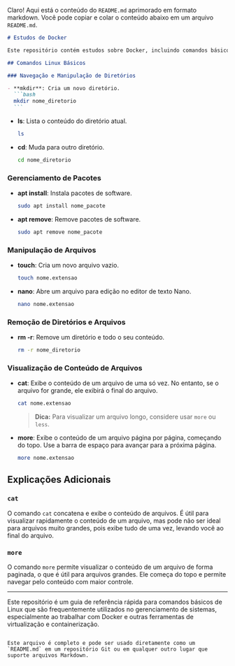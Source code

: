 Claro! Aqui está o conteúdo do `README.md` aprimorado em formato markdown. Você pode copiar e colar o conteúdo abaixo em um arquivo `README.md`.

````markdown
# Estudos de Docker

Este repositório contém estudos sobre Docker, incluindo comandos básicos de Linux que são úteis ao trabalhar com containers e sistemas baseados em Linux.

## Comandos Linux Básicos

### Navegação e Manipulação de Diretórios

- **mkdir**: Cria um novo diretório.
  ```bash
  mkdir nome_diretorio
  ```
````

- **ls**: Lista o conteúdo do diretório atual.
  ```bash
  ls
  ```
- **cd**: Muda para outro diretório.
  ```bash
  cd nome_diretorio
  ```

### Gerenciamento de Pacotes

- **apt install**: Instala pacotes de software.
  ```bash
  sudo apt install nome_pacote
  ```
- **apt remove**: Remove pacotes de software.
  ```bash
  sudo apt remove nome_pacote
  ```

### Manipulação de Arquivos

- **touch**: Cria um novo arquivo vazio.
  ```bash
  touch nome.extensao
  ```
- **nano**: Abre um arquivo para edição no editor de texto Nano.
  ```bash
  nano nome.extensao
  ```

### Remoção de Diretórios e Arquivos

- **rm -r**: Remove um diretório e todo o seu conteúdo.
  ```bash
  rm -r nome_diretorio
  ```

### Visualização de Conteúdo de Arquivos

- **cat**: Exibe o conteúdo de um arquivo de uma só vez. No entanto, se o arquivo for grande, ele exibirá o final do arquivo.

  ```bash
  cat nome.extensao
  ```

  > **Dica:** Para visualizar um arquivo longo, considere usar `more` ou `less`.

- **more**: Exibe o conteúdo de um arquivo página por página, começando do topo. Use a barra de espaço para avançar para a próxima página.
  ```bash
  more nome.extensao
  ```

## Explicações Adicionais

### `cat`

O comando `cat` concatena e exibe o conteúdo de arquivos. É útil para visualizar rapidamente o conteúdo de um arquivo, mas pode não ser ideal para arquivos muito grandes, pois exibe tudo de uma vez, levando você ao final do arquivo.

### `more`

O comando `more` permite visualizar o conteúdo de um arquivo de forma paginada, o que é útil para arquivos grandes. Ele começa do topo e permite navegar pelo conteúdo com maior controle.

---

Este repositório é um guia de referência rápida para comandos básicos de Linux que são frequentemente utilizados no gerenciamento de sistemas, especialmente ao trabalhar com Docker e outras ferramentas de virtualização e containerização.

```

Este arquivo é completo e pode ser usado diretamente como um `README.md` em um repositório Git ou em qualquer outro lugar que suporte arquivos Markdown.
```
